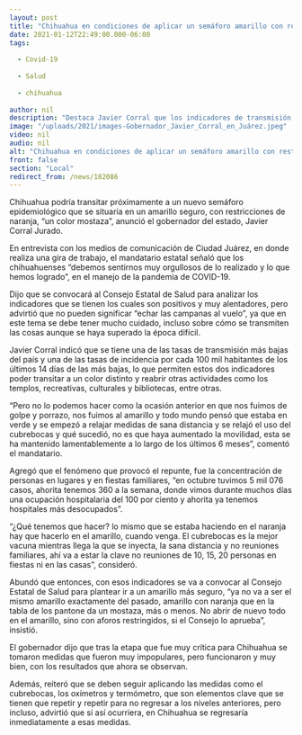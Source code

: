 ```yaml
---
layout: post
title: "Chihuahua en condiciones de aplicar un semáforo amarillo con restricciones -  Gobernador"
date: 2021-01-12T22:49:00.000-06:00
tags:
  
  - Covid-19
  
  - Salud
  
  - chihuahua
  
author: nil
description: "Destaca Javier Corral que los indicadores de transmisión, de contagio y baja ocupación hospitalaria, permitirán próximamente plantear en el Consejo Estatal de Salud un regreso a un amarillo con mucho cuidado pero con más actividades"
image: "/uploads/2021/images-Gobernador_Javier_Corral_en_Juárez.jpeg"
video: nil
audio: nil
alt: "Chihuahua en condiciones de aplicar un semáforo amarillo con restricciones -  Gobernador"
front: false
section: "Local"
redirect_from: /news/182086
---
```


Chihuahua podría transitar próximamente a un nuevo semáforo epidemiológico que se situaría en un amarillo seguro, con restricciones de naranja, “un color mostaza”, anunció el gobernador del estado, Javier Corral Jurado.

En entrevista con los medios de comunicación de Ciudad Juárez, en donde realiza una gira de trabajo, el mandatario estatal señaló que los chihuahuenses “debemos sentirnos muy orgullosos de lo realizado y lo que hemos logrado”, en el manejo de la pandemia de COVID-19.

Dijo que se convocará al Consejo Estatal de Salud para analizar los indicadores que se tienen los cuales son positivos y muy alentadores, pero advirtió que no pueden significar “echar las campanas al vuelo”, ya que en este tema se debe tener mucho cuidado, incluso sobre cómo se transmiten las cosas aunque se haya superado la época difícil.

Javier Corral indicó que se tiene una de las tasas de transmisión más bajas del país y una de las tasas de incidencia por cada 100 mil habitantes de los últimos 14 días de las más bajas, lo que permiten estos dos indicadores poder transitar a un color distinto y reabrir otras actividades como los templos, recreativas, culturales y bibliotecas, entre otras.

“Pero no lo podemos hacer como la ocasión anterior en que nos fuimos de golpe y porrazo, nos fuimos al amarillo y todo mundo pensó que estaba en verde y se empezó a relajar medidas de sana distancia y se relajó el uso del cubrebocas y qué sucedió, no es que haya aumentado la movilidad, esta se ha mantenido lamentablemente a lo largo de los últimos 6 meses”, comentó el mandatario.

Agregó que el fenómeno que provocó el repunte, fue la concentración de personas en lugares y en fiestas familiares, “en octubre tuvimos 5 mil 076 casos, ahorita tenemos 360 a la semana, donde vimos durante muchos días una ocupación hospitalaria del 100 por ciento y ahorita ya tenemos hospitales más desocupados”.

“¿Qué tenemos que hacer? lo mismo que se estaba haciendo en el naranja hay que hacerlo en el amarillo, cuando venga. El cubrebocas es la mejor vacuna mientras llega la que se inyecta, la sana distancia y no reuniones familiares, ahí va a estar la clave no reuniones de 10, 15, 20 personas en fiestas ni en las casas”, consideró.

Abundó que entonces, con esos indicadores se va a convocar al Consejo Estatal de Salud para plantear ir a un amarillo más seguro, “ya no va a ser el mismo amarillo exactamente del pasado, amarillo con naranja que en la tabla de los pantone da un mostaza, más o menos. No abrir de nuevo todo en el amarillo, sino con aforos restringidos, si el Consejo lo aprueba”, insistió.

El gobernador dijo que tras la etapa que fue muy crítica para Chihuahua se tomaron medidas que fueron muy impopulares, pero funcionaron y muy bien, con los resultados que ahora se observan.

Además, reiteró que se deben seguir aplicando las medidas como el cubrebocas, los oxímetros y termómetro, que son elementos clave que se tienen que repetir y repetir para no regresar a los niveles anteriores, pero incluso, advirtió que si así ocurriera, en Chihuahua se regresaría inmediatamente a esas medidas.